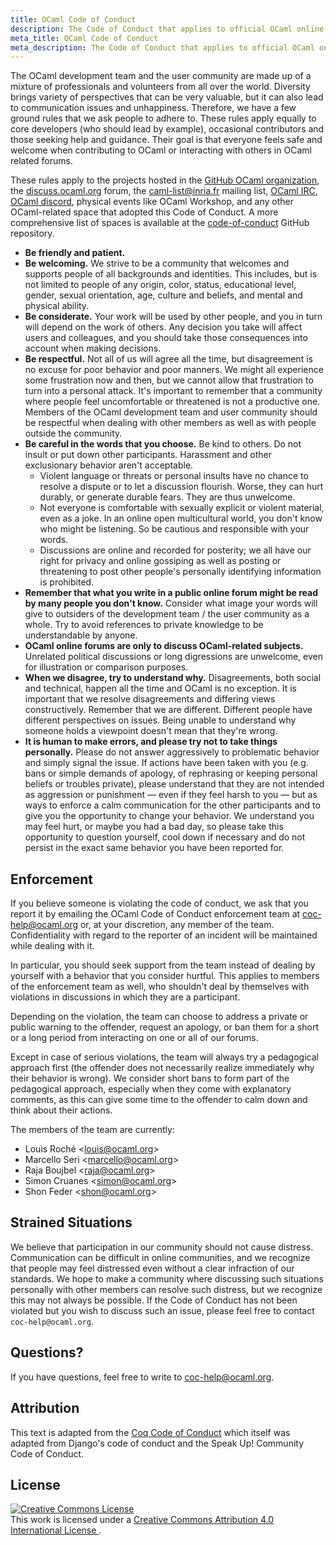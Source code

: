 ```yaml
---
title: OCaml Code of Conduct
description: The Code of Conduct that applies to official OCaml online spaces and physical events.
meta_title: OCaml Code of Conduct
meta_description: The Code of Conduct that applies to official OCaml online spaces and physical events.
---
```


The OCaml development team and the user community are made up of a mixture of
professionals and volunteers from all over the world.
Diversity brings variety of perspectives that can be very valuable, but it can
also lead to communication issues and unhappiness. Therefore, we have a few
ground rules that we ask people to adhere to.
These rules apply equally to core developers (who should lead by example),
occasional contributors and those seeking help and guidance.
Their goal is that everyone feels safe and welcome when contributing to OCaml or
interacting with others in OCaml related forums.

These rules apply to the projects hosted in the
[GitHub OCaml organization](https://github.com/ocaml), the
[discuss.ocaml.org](https://discuss.ocaml.org/) forum, the
[caml-list@inria.fr](mailto:caml-list@inria.fr) mailing list, [OCaml
IRC](irc://irc.libera.chat:6697/#ocaml), [OCaml
discord](https://discord.gg/cCYQbqN), physical events like OCaml Workshop, and
any other OCaml-related space that adopted this Code of Conduct. A more
comprehensive list of spaces is available at the
[code-of-conduct](https://github.com/ocaml/code-of-conduct) GitHub repository.

- **Be friendly and patient.**
- **Be welcoming.** We strive to be a community that welcomes and supports
  people of all backgrounds and identities. This includes, but is not limited to
  people of any origin, color, status, educational level, gender, sexual
  orientation, age, culture and beliefs, and mental and physical ability.
- **Be considerate.**
  Your work will be used by other people, and you in turn will depend on the
  work of others. Any decision you take will affect users and colleagues, and
  you should take those consequences into account when making decisions.
- **Be respectful.**
  Not all of us will agree all the time, but disagreement is no excuse for poor
  behavior and poor manners. We might all experience some frustration now and
  then, but we cannot allow that frustration to turn into a personal attack.
  It's important to remember that a community where people feel uncomfortable
  or threatened is not a productive one. Members of the OCaml development team
  and user community should be respectful when dealing with other members as
  well as with people outside the community.
- **Be careful in the words that you choose.**
  Be kind to others. Do not insult or put down other participants. Harassment
  and other exclusionary behavior aren't acceptable.
  * Violent language or threats or personal insults have no chance to
    resolve a dispute or to let a discussion flourish. Worse, they can
    hurt durably, or generate durable fears. They are thus unwelcome.
  * Not everyone is comfortable with sexually explicit or violent
    material, even as a joke. In an online open multicultural world, you
    don't know who might be listening. So be cautious and responsible
    with your words.
  * Discussions are online and recorded for posterity; we all have our
    right for privacy and online gossiping as well as posting or threatening to
    post other people's personally identifying information is prohibited.
- **Remember that what you write in a public online forum might be read by
  many people you don't know.**
  Consider what image your words will give to outsiders of the development
  team / the user community as a whole. Try to avoid references to private
  knowledge to be understandable by anyone.
- **OCaml online forums are only to discuss OCaml-related subjects.**
  Unrelated political discussions or long digressions are unwelcome,
  even for illustration or comparison purposes.
- **When we disagree, try to understand why.**
  Disagreements, both social and technical, happen all the time and OCaml is no
  exception. It is important that we resolve disagreements and differing views
  constructively. Remember that we are different. Different people
  have different perspectives on issues. Being unable to understand why someone
  holds a viewpoint doesn't mean that they're wrong.
- **It is human to make errors, and please try not to take things personally.**
  Please do not answer aggressively to problematic behavior and simply
  signal the issue. If actions have been taken with you (e.g. bans or simple
  demands of apology, of rephrasing or keeping personal beliefs or troubles
  private), please understand that they are not intended as aggression or
  punishment ― even if they feel harsh to you ― but as ways to enforce a
  calm communication for the other participants and to give you the opportunity
  to change your behavior. We understand you may feel hurt, or maybe you had a
  bad day, so please take this opportunity to question yourself, cool down if
  necessary and do not persist in the exact same behavior you have been
  reported for.

## Enforcement ##

If you believe someone is violating the code of conduct, we ask that you report
it by emailing the OCaml Code of Conduct enforcement team at
<coc-help@ocaml.org> or, at your discretion, any member of the team.
Confidentiality with regard to the reporter of an
incident will be maintained while dealing with it.

In particular, you should seek support from the team instead of dealing by
yourself with a behavior that you consider hurtful. This applies to members of
the enforcement team as well, who shouldn't deal by themselves with violations
in discussions in which they are a participant.

Depending on the violation, the team can choose to address a private or public
warning to the offender, request an apology, or ban them for a short or a long
period from interacting on one or all of our forums.

Except in case of serious violations, the team will always try a pedagogical
approach first (the offender does not necessarily realize immediately why their
behavior is wrong). We consider short bans to form part of the pedagogical
approach, especially when they come with explanatory comments, as this can give
some time to the offender to calm down and think about their actions.

The members of the team are currently:

* Louis Roché <[louis@ocaml.org](mailto:louis@ocaml.org)>
* Marcello Seri <[marcello@ocaml.org](mailto:marcello@ocaml.org)>
* Raja Boujbel <[raja@ocaml.org](mailto:raja@ocaml.org)>
* Simon Cruanes <[simon@ocaml.org](mailto:simon@ocaml.org)>
* Shon Feder <[shon@ocaml.org](mailto:shon@ocaml.org)>

## Strained Situations ##

We believe that participation in our community should not cause distress.
Communication can be difficult in online communities, and we recognize that
people may feel distressed even without a clear infraction of our standards. We
hope to make a community where discussing such situations personally with other
members can resolve such distress, but we recognize this may not always be
possible. If the Code of Conduct has not been violated but you wish to discuss
such an issue, please feel free to contact `coc-help@ocaml.org`.

## Questions? ##

If you have questions, feel free to write to <coc-help@ocaml.org>.

## Attribution ##

This text is adapted from the [Coq Code of Conduct](https://github.com/coq/coq/blob/master/CODE_OF_CONDUCT.md)
which itself was adapted from Django's code of conduct
and the Speak Up! Community Code of Conduct.

## License ##

<a rel="license" href="https://creativecommons.org/licenses/by/4.0/">
<img alt="Creative Commons License" style="border-width:0" src="https://i.creativecommons.org/l/by/4.0/88x31.png">
</a><br>
This work is licensed under a
<a rel="license" href="https://creativecommons.org/licenses/by/4.0/">
Creative Commons Attribution 4.0 International License
</a>.

[coq-coc]: https://github.com/coq/coq/blob/master/CODE_OF_CONDUCT.md
